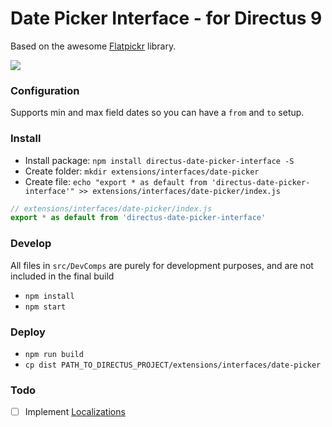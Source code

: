 # Date Picker Interface - for Directus 9

Based on the awesome [Flatpickr](https://flatpickr.js.org/) library.

![](screenshots/dev-example.png)

### Configuration

Supports min and max field dates so you can have a `from` and `to` setup.

### Install

 - Install package: `npm install directus-date-picker-interface -S`
 - Create folder: `mkdir extensions/interfaces/date-picker`
 - Create file: `echo "export * as default from 'directus-date-picker-interface'" >> extensions/interfaces/date-picker/index.js`

```javascript
// extensions/interfaces/date-picker/index.js
export * as default from 'directus-date-picker-interface'
```

### Develop

All files in `src/DevComps` are purely for development purposes,
and are not included in the final build

 - `npm install`
 - `npm start`


### Deploy

 - `npm run build`
 - `cp dist PATH_TO_DIRECTUS_PROJECT/extensions/interfaces/date-picker`

### Todo

 - [ ] Implement [Localizations](https://flatpickr.js.org/localization/)